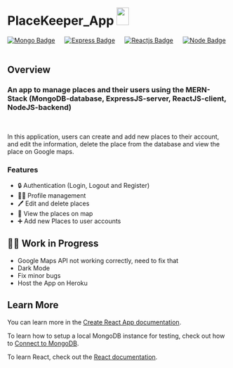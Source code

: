 # PlaceKeeper_App <img src="https://static-00.iconduck.com/assets.00/location-indicator-red-emoji-1330x2048-pfre7pru.png" height="40px" width = "28px"/>

[![Mongo Badge](http://img.shields.io/badge/Database%20-MongoDB-darkgreen?style=for-the-badge&logo=mongodb)](https://www.mongodb.com/)
&emsp;
[![Express Badge](http://img.shields.io/badge/Server%20-Express-black?style=for-the-badge&logo=express)](https://expressjs.com/)
&emsp;
[![Reactjs Badge](http://img.shields.io/badge/Client%20-React-blue?style=for-the-badge&logo=react)](https://reactjs.org/)
&emsp;
[![Node Badge](http://img.shields.io/badge/Backend%20-Node-green?style=for-the-badge&logo=node.js)](https://nodejs.org/en/)
&emsp;


## Overview
### An app to manage places and their users using the MERN-Stack (MongoDB-database, ExpressJS-server, ReactJS-client, NodeJS-backend)
<br>



In this application, users can create and add new places to their account, and edit the information, delete the place from the database and view the place on Google maps.


### Features
* 🔒 Authentication (Login, Logout and Register)
* 👨‍💻 Profile management
* 🖊️ Edit and delete places
* 📍 View the places on map
* ➕ Add new Places to user accounts



## 🧑‍🔧 Work in Progress
* Google Maps API not working correctly, need to fix that
* Dark Mode
* Fix minor bugs
* Host the App on Heroku



## Learn More

You can learn more in the [Create React App documentation](https://facebook.github.io/create-react-app/docs/getting-started).

To learn how to setup a local MongoDB instance for testing, check out how to [Connect to MongoDB](https://docs.mongodb.com/guides/server/drivers/).

To learn React, check out the [React documentation](https://reactjs.org/).
